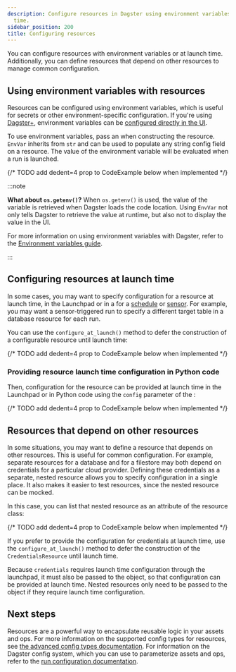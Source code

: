 ```yaml
---
description: Configure resources in Dagster using environment variables or at launch
  time.
sidebar_position: 200
title: Configuring resources
---
```


You can configure resources with environment variables or at launch time. Additionally, you can define resources that depend on other resources to manage common configuration.

## Using environment variables with resources

Resources can be configured using environment variables, which is useful for secrets or other environment-specific configuration. If you're using [Dagster+](/dagster-plus/), environment variables can be [configured directly in the UI](/dagster-plus/deployment/management/environment-variables).

To use environment variables, pass an <PyObject section="resources" module="dagster" object="EnvVar" /> when constructing the resource. `EnvVar` inherits from `str` and can be used to populate any string config field on a resource. The value of the environment variable will be evaluated when a run is launched.

{/* TODO add dedent=4 prop to CodeExample below when implemented */}
<CodeExample path="docs_snippets/docs_snippets/concepts/resources/pythonic_resources.py" startAfter="start_new_resources_env_vars" endBefore="end_new_resources_env_vars" />

:::note

**What about `os.getenv()`?** When `os.getenv()` is used, the value of the variable is retrieved when Dagster loads the code location. Using `EnvVar` not only tells Dagster to retrieve the value at runtime, but also not to display the value in the UI.

<!-- Lives in /next/components/includes/EnvVarsBenefits.mdx -->

For more information on using environment variables with Dagster, refer to the [Environment variables guide](/guides/deploy/using-environment-variables-and-secrets).

:::

## Configuring resources at launch time

In some cases, you may want to specify configuration for a resource at launch time, in the Launchpad or in a <PyObject section="schedules-sensors" module="dagster" object="RunRequest" /> for a [schedule](/guides/automate/schedules/) or [sensor](/guides/automate/sensors/). For example, you may want a sensor-triggered run to specify a different target table in a database resource for each run.

You can use the `configure_at_launch()` method to defer the construction of a configurable resource until launch time:

{/* TODO add dedent=4 prop to CodeExample below when implemented */}
<CodeExample path="docs_snippets/docs_snippets/concepts/resources/pythonic_resources.py" startAfter="start_new_resource_runtime" endBefore="end_new_resource_runtime" />

### Providing resource launch time configuration in Python code

Then, configuration for the resource can be provided at launch time in the Launchpad or in Python code using the `config` parameter of the <PyObject section="schedules-sensors" module="dagster" object="RunRequest" />:

{/* TODO add dedent=4 prop to CodeExample below when implemented */}
<CodeExample path="docs_snippets/docs_snippets/concepts/resources/pythonic_resources.py" startAfter="start_new_resource_runtime_launch" endBefore="end_new_resource_runtime_launch" />

## Resources that depend on other resources

In some situations, you may want to define a resource that depends on other resources. This is useful for common configuration. For example, separate resources for a database and for a filestore may both depend on credentials for a particular cloud provider. Defining these credentials as a separate, nested resource allows you to specify configuration in a single place. It also makes it easier to test resources, since the nested resource can be mocked.

In this case, you can list that nested resource as an attribute of the resource class:

{/* TODO add dedent=4 prop to CodeExample below when implemented */}
<CodeExample path="docs_snippets/docs_snippets/concepts/resources/pythonic_resources.py" startAfter="start_new_resources_nesting" endBefore="end_new_resources_nesting" />

If you prefer to provide the configuration for credentials at launch time, use the `configure_at_launch()` method to defer the construction of the `CredentialsResource` until launch time.

Because `credentials` requires launch time configuration through the launchpad, it must also be passed to the <PyObject section="definitions" module="dagster" object="Definitions" /> object, so that configuration can be provided at launch time. Nested resources only need to be passed to the <PyObject section="definitions" module="dagster" object="Definitions" /> object if they require launch time configuration.

<CodeExample path="docs_snippets/docs_snippets/concepts/resources/pythonic_resources.py" startAfter="start_new_resource_dep_job_runtime" endBefore="end_new_resource_dep_job_runtime" />

## Next steps

Resources are a powerful way to encapsulate reusable logic in your assets and ops. For more information on the supported config types for resources, see [the advanced config types documentation](/guides/operate/configuration/advanced-config-types). For information on the Dagster config system, which you can use to parameterize assets and ops, refer to the [run configuration documentation](/guides/operate/configuration/run-configuration).